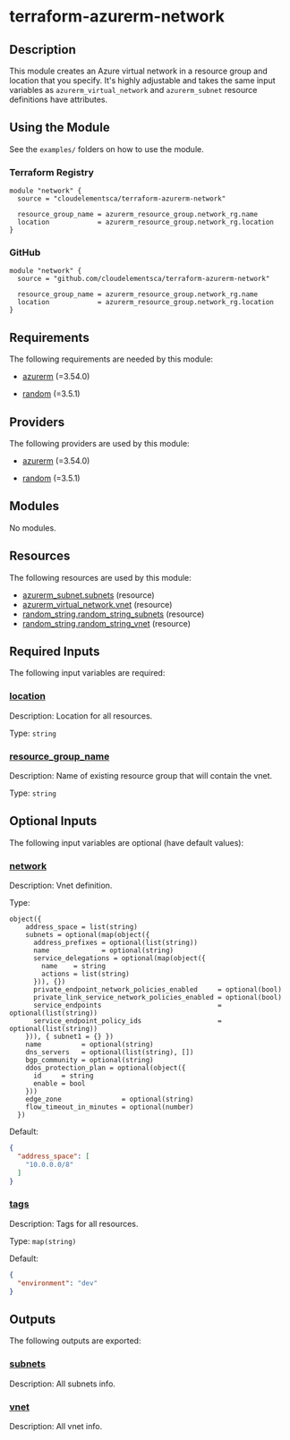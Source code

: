# terraform-azurerm-network
## Description
This module creates an Azure virtual network in a resource group and location that you specify. It's highly adjustable and takes the same input variables as `azurerm_virtual_network` and `azurerm_subnet` resource definitions have attributes.

## Using the Module
See the `examples/` folders on how to use the module.

### Terraform Registry
```
module "network" {
  source = "cloudelementsca/terraform-azurerm-network"

  resource_group_name = azurerm_resource_group.network_rg.name
  location            = azurerm_resource_group.network_rg.location
}
```

### GitHub
```
module "network" {
  source = "github.com/cloudelementsca/terraform-azurerm-network"

  resource_group_name = azurerm_resource_group.network_rg.name
  location            = azurerm_resource_group.network_rg.location
}
```
## Requirements

The following requirements are needed by this module:

- <a name="requirement_azurerm"></a> [azurerm](#requirement\_azurerm) (=3.54.0)

- <a name="requirement_random"></a> [random](#requirement\_random) (=3.5.1)

## Providers

The following providers are used by this module:

- <a name="provider_azurerm"></a> [azurerm](#provider\_azurerm) (=3.54.0)

- <a name="provider_random"></a> [random](#provider\_random) (=3.5.1)

## Modules

No modules.

## Resources

The following resources are used by this module:

- [azurerm_subnet.subnets](https://registry.terraform.io/providers/hashicorp/azurerm/3.54.0/docs/resources/subnet) (resource)
- [azurerm_virtual_network.vnet](https://registry.terraform.io/providers/hashicorp/azurerm/3.54.0/docs/resources/virtual_network) (resource)
- [random_string.random_string_subnets](https://registry.terraform.io/providers/hashicorp/random/3.5.1/docs/resources/string) (resource)
- [random_string.random_string_vnet](https://registry.terraform.io/providers/hashicorp/random/3.5.1/docs/resources/string) (resource)

## Required Inputs

The following input variables are required:

### <a name="input_location"></a> [location](#input\_location)

Description: Location for all resources.

Type: `string`

### <a name="input_resource_group_name"></a> [resource\_group\_name](#input\_resource\_group\_name)

Description: Name of existing resource group that will contain the vnet.

Type: `string`

## Optional Inputs

The following input variables are optional (have default values):

### <a name="input_network"></a> [network](#input\_network)

Description: Vnet definition.

Type:

```hcl
object({
    address_space = list(string)
    subnets = optional(map(object({
      address_prefixes = optional(list(string))
      name             = optional(string)
      service_delegations = optional(map(object({
        name    = string
        actions = list(string)
      })), {})
      private_endpoint_network_policies_enabled     = optional(bool)
      private_link_service_network_policies_enabled = optional(bool)
      service_endpoints                             = optional(list(string))
      service_endpoint_policy_ids                   = optional(list(string))
    })), { subnet1 = {} })
    name          = optional(string)
    dns_servers   = optional(list(string), [])
    bgp_community = optional(string)
    ddos_protection_plan = optional(object({
      id     = string
      enable = bool
    }))
    edge_zone               = optional(string)
    flow_timeout_in_minutes = optional(number)
  })
```

Default:

```json
{
  "address_space": [
    "10.0.0.0/8"
  ]
}
```

### <a name="input_tags"></a> [tags](#input\_tags)

Description: Tags for all resources.

Type: `map(string)`

Default:

```json
{
  "environment": "dev"
}
```

## Outputs

The following outputs are exported:

### <a name="output_subnets"></a> [subnets](#output\_subnets)

Description: All subnets info.

### <a name="output_vnet"></a> [vnet](#output\_vnet)

Description: All vnet info.
